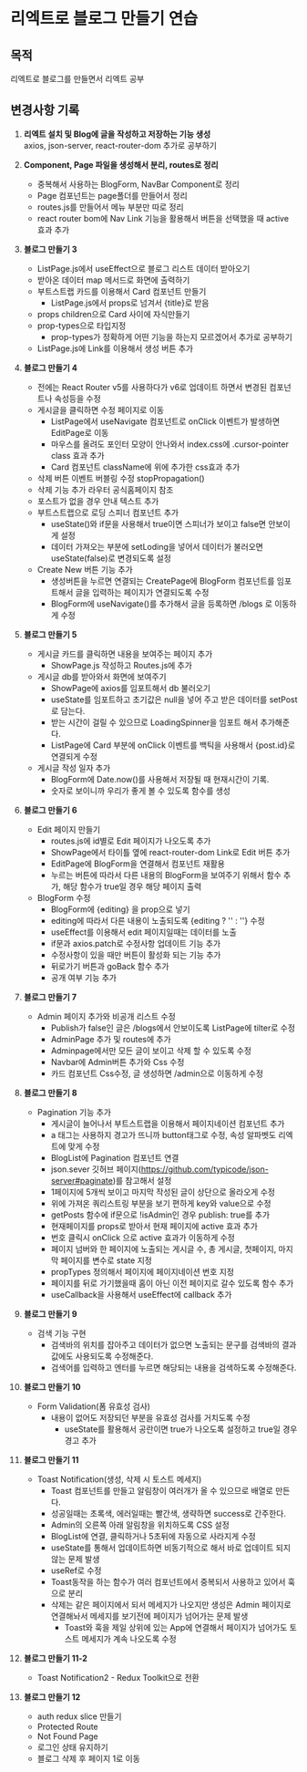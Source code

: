 # 리엑트로 블로그 만들기 연습

## 목적
리엑트로 블로그를 만들면서 리엑트 공부

## 변경사항 기록
1. **리엑트 설치 및 Blog에 글을 작성하고 저장하는 기능 생성**  
axios, json-server, react-router-dom 추가로 공부하기

2. **Component, Page 파일을 생성해서 분리, routes로 정리**  
    * 중복해서 사용하는 BlogForm, NavBar Component로 정리  
    * Page 컴포넌트는 page폴더를 만들어서 정리  
    * routes.js를 만들어서 메뉴 부분만 따로 정리  
    * react router bom에 Nav Link 기능을 활용해서 버튼을 선택했을 때 active 효과 추가

3. **블로그 만들기 3**  
    * ListPage.js에서 useEffect으로 블로그 리스트 데이터 받아오기  
    * 받아온 데이터 map 메서드로 화면에 출력하기  
    * 부트스트랩 카드를 이용해서 Card 컴포넌트 만들기  
        + ListPage.js에서 props로 넘겨서 {title}로 받음  
    * props children으로 Card 사이에 자식만들기  
    * prop-types으로 타입지정  
        + prop-types가 정확하게 어떤 기능을 하는지 모르겠어서 추가로 공부하기  
    * ListPage.js에 Link를 이용해서 생성 버튼 추가  

4. **블로그 만들기 4**
    * 전에는 React Router v5를 사용하다가 v6로 업데이트 하면서 변경된 컴포넌트나 속성등을 수정  
    * 게시글을 클릭하면 수정 페이지로 이동  
        + ListPage에서 useNavigate 컴포넌트로 onClick 이벤트가 발생하면 EditPage로 이동  
        + 마우스를 올려도 포인터 모양이 안나와서 index.css에 .cursor-pointer class 효과 추가  
        + Card 컴포넌트 className에 위에 추가한 css효과 추가  
    * 삭제 버튼 이벤트 버블링 수정 stopPropagation()  
    * 삭제 기능 추가 라우터 공식홈페이지 참조  
    * 포스트가 없을 경우 안내 텍스트 추가  
    * 부트스트랩으로 로딩 스피너 컴포넌트 추가  
        + useState()와 if문을 사용해서 true이면 스피너가 보이고 false면 안보이게 설정  
        + 데이터 가져오는 부분에 setLoding을 넣어서 데이터가 불러오면 useState(false)로 변경되도록 설정  
    * Create New 버튼 기능 추가
        + 생성버튼을 누르면 연결되는 CreatePage에 BlogForm 컴포넌트를 임포트해서 글을 입력하는 페이지가 연결되도록 수정  
        + BlogForm에 useNavigate()를 추가해서 글을 등록하면 /blogs 로 이동하게 수정  

5. **블로그 만들기 5**
    * 게시글 카드를 클릭하면 내용을 보여주는 페이지 추가  
        + ShowPage.js 작성하고 Routes.js에 추가  
    * 게시글 db를 받아와서 화면에 보여주기  
        + ShowPage에 axios를 임포트해서 db 불러오기  
        + useState를 임포트하고 초기값은 null을 넣어 주고 받은 데이터를 setPost로 담는다.  
        + 받는 시간이 걸릴 수 있으므로 LoadingSpinner을 임포트 해서 추가해준다.  
        + ListPage에 Card 부분에 onClick 이벤트를 백틱을 사용해서 {post.id}로 연결되게 수정  
    * 게시글 작성 일자 추가  
        + BlogForm에 Date.now()를 사용해서 저장될 때 현재시간이 기록.  
        + 숫자로 보이니까 우리가 좋게 볼 수 있도록 함수를 생성  

6. **블로그 만들기 6**
    * Edit 페이지 만들기  
        + routes.js에 id별로 Edit 페이지가 나오도록 추가  
        + ShowPage에서 타이틀 옆에 react-router-dom Link로 Edit 버튼 추가  
        + EditPage에 BlogForm을 연결해서 컴포넌트 재활용  
        + 누르는 버튼에 따라서 다른 내용의 BlogForm을 보여주기 위해서 함수 추가, 해당 함수가 true일 경우 해당 페이지 출력  
    * BlogForm 수정  
        + BlogForm에 {editing} 을 prop으로 넣기 
        + editing에 따라서 다른 내용이 노출되도록 {editing ? '' : ''} 수정  
        + useEffect를 이용해서 edit 페이지일때는 데이터를 노출  
        + if문과 axios.patch로 수정사항 업데이트 기능 추가  
        + 수정사항이 있을 때만 버튼이 활성화 되는 기능 추가  
        + 뒤로가기 버튼과 goBack 함수 추가  
        + 공개 여부 기능 추가  

7. **블로그 만들기 7**
    * Admin 페이지 추가와 비공개 리스트 수정  
        + Publish가 false인 글은 /blogs에서 안보이도록 ListPage에 tilter로 수정  
        + AdminPage 추가 및 routes에 추가  
        + Adminpage에서만 모든 글이 보이고 삭제 할 수 있도록 수정  
        + Navbar에 Admin버튼 추가와 Css 수정  
        + 카드 컴포넌트 Css수정, 글 생성하면 /admin으로 이동하게 수정  

8. **블로그 만들기 8**
    * Pagination 기능 추가  
        + 게시글이 늘어나서 부트스트랩을 이용해서 페이지네이션 컴포넌트 추가  
        + a 태그는 사용하지 경고가 뜨니까 button태그로 수정, 속성 알파벳도 리엑트에 맞게 수정  
        + BlogList에 Pagination 컴포넌트 연결  
        + json.sever 깃허브 페이지(https://github.com/typicode/json-server#paginate)를 참고해서 설정  
        + 1페이지에 5개씩 보이고 마지막 작성된 글이 상단으로 올라오게 수정  
        + 위에 가져온 쿼리스트링 부분을 보기 편하게 key와 value으로 수정  
        + getPosts 함수에 if문으로 !isAdmin인 경우 publish: true를 추가  
        + 현재페이지를 props로 받아서 현재 페이지에 active 효과 추가  
        + 번호 클릭시 onClick 으로 active 효과가 이동하게 수정  
        + 페이지 넘버와 한 페이지에 노출되는 게시글 수, 총 게시글, 첫페이지, 마지막 페이지를 변수로 state 지정  
        + propTypes 정의해서 페이지에 페이지네이션 번호 지정  
        + 페이지를 뒤로 가기했을때 홈이 아닌 이전 페이지로 갈수 있도록 함수 추가  
        + useCallback을 사용해서 useEffect에 callback 추가  

9. **블로그 만들기 9**
    * 검색 기능 구현  
        +  검색바의 위치를 잡아주고 데이터가 없으면 노출되는 문구를 검색바의 결과값에도 사용되도록 수정해준다.  
        + 검색어를 입력하고 엔터를 누르면 해당되는 내용을 검색하도록 수정해준다.  

10. **블로그 만들기 10**
    * Form Validation(폼 유효성 검사)  
        + 내용이 없어도 저장되던 부분을 유효성 검사를 거치도록 수정
            + useState를 활용해서 공란이면 true가 나오도록 설정하고 true일 경우 경고 추가  

11. **블로그 만들기 11**
    * Toast Notification(생성, 삭제 시 토스트 메세지)  
        + Toast 컴포넌트를 만들고 알림창이 여러개가 올 수 있으므로 배열로 만든다.  
        + 성공일때는 초록색, 에러일때는 빨간색, 생략하면 success로 간주한다.  
        + Admin의 오른쪽 아래 알림창을 위치하도록 CSS 설정  
        + BlogList에 연결, 클릭하거나 5초뒤에 자동으로 사라지게 수정  
        + useState를 통해서 업데이트하면 비동기적으로 해서 바로 업데이트 되지않는 문제 발생  
        + useRef로 수정  
        + Toast동작을 하는 함수가 여러 컴포넌트에서 중복되서 사용하고 있어서 훅으로 분리  
        + 삭제는 같은 페이지에서 되서 메세지가 나오지만 생성은 Admin 페이지로 연결해놔서 메세지를 보기전에 페이지가 넘어가는 문제 발생  
            + Toast와 훅을 제일 상위에 있는 App에 연결해서 페이지가 넘어가도 토스트 메세지가 계속 나오도록 수정  
    
12. **블로그 만들기 11-2**
    * Toast Notification2 - Redux Toolkit으로 전환  

13. **블로그 만들기 12**
    * auth redux slice 만들기  
    * Protected Route  
    * Not Found Page  
    * 로그인 상태 유지하기  
    * 블로그 삭제 후 페이지 1로 이동  